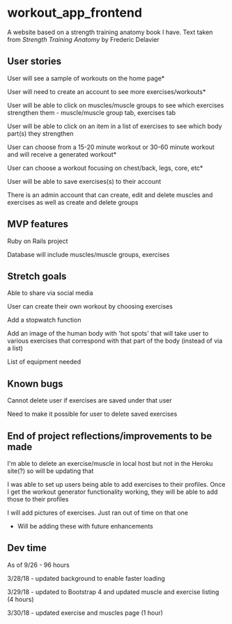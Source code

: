 # workout_app_frontend

A website based on a strength training anatomy book I have. Text taken from *Strength Training Anatomy* by Frederic Delavier

## User stories

User will see a sample of workouts on the home page* 

User will need to create an account to see more exercises/workouts*

User will be able to click on muscles/muscle groups to see which exercises strengthen them - muscle/muscle group tab, exercises tab

User will be able to click on an item in a list of exercises to see which body part(s) they strengthen

User can choose from a 15-20 minute workout or 30-60 minute workout and will receive a generated workout*

User can choose a workout focusing on chest/back, legs, core, etc*

User will be able to save exercises(s) to their account

There is an admin account that can create, edit and delete muscles and exercises as well as create and delete groups

## MVP features
Ruby on Rails project

Database will include muscles/muscle groups, exercises

## Stretch goals
Able to share via social media

User can create their own workout by choosing exercises

Add a stopwatch function

Add an image of the human body with 'hot spots' that will take user to various exercises that correspond with that part of the body (instead of via a list)

List of equipment needed

## Known bugs
Cannot delete user if exercises are saved under that user

Need to make it possible for user to delete saved exercises


## End of project reflections/improvements to be made
I'm able to delete an exercise/muscle in local host but not in the Heroku site(?) so will be updating that

I was able to set up users being able to add exercises to their profiles. Once I get the workout generator functionality working, they will be able to add those to their profiles

I will add pictures of exercises. Just ran out of time on that one

* Will be adding these with future enhancements

## Dev time
As of 9/26 - 96 hours

3/28/18 - updated background to enable faster loading

3/29/18 - updated to Bootstrap 4 and updated muscle and exercise listing (4 hours)

3/30/18 - updated exercise and muscles page (1 hour)
